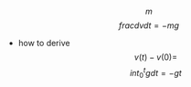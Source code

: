 $$
m $$ $$frac{dv}{dt} = -mg 
$$
- how to derive
    $$
    v(t)-v(0) = $$ $$int_0^t gdt = -gt 
    $$